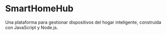 # SmartHomeHub
Una plataforma para gestionar dispositivos del hogar inteligente, construida con JavaScript y Node.js.
